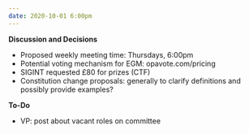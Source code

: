 ```yaml
---
date: 2020-10-01 6:00pm
---
```


**Discussion and Decisions**

- Proposed weekly meeting time: Thursdays, 6:00pm
- Potential voting mechanism for EGM: opavote.com/pricing
- SIGINT requested £80 for prizes (CTF)
- Constitution change proposals: generally to clarify definitions and possibly provide examples?

**To-Do**

- VP: post about vacant roles on committee
